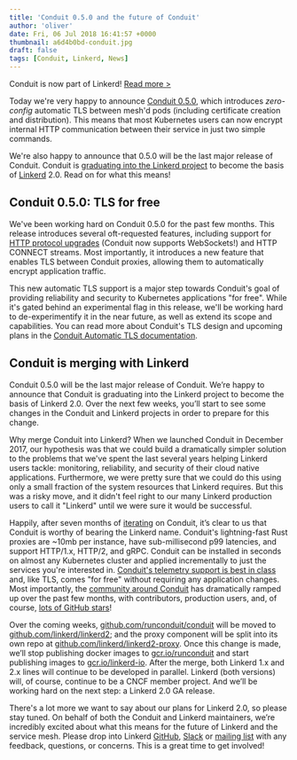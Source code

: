```yaml
---
title: 'Conduit 0.5.0 and the future of Conduit'
author: 'oliver'
date: Fri, 06 Jul 2018 16:41:57 +0000
thumbnail: a6d4b0bd-conduit.jpg
draft: false
tags: [Conduit, Linkerd, News]
---
```


Conduit is now part of Linkerd! [Read more >](/2018/07/06/conduit-0-5-and-the-future/ 'Conduit is now part of Linkerd announcement') 

Today we're very happy to announce [Conduit 0.5.0](https://github.com/runconduit/conduit/releases/tag/v0.5.0), which introduces _zero-config_ automatic TLS between mesh'd pods (including certificate creation and distribution). This means that most Kubernetes users can now encrypt internal HTTP communication between their service in just two simple commands. 

We're also happy to announce that 0.5.0 will be the last major release of Conduit. Conduit is [graduating into the Linkerd project](https://github.com/linkerd/linkerd/issues/2018) to become the basis of [Linkerd](http://linkerd.io) 2.0. Read on for what this means!

## Conduit 0.5.0: TLS for free

We've been working hard on Conduit 0.5.0 for the past few months. This release introduces several oft-requested features, including support for [HTTP protocol upgrades](https://developer.mozilla.org/en-US/docs/Web/HTTP/Protocol_upgrade_mechanism) (Conduit now supports WebSockets!) and HTTP CONNECT streams. Most importantly, it introduces a new feature that enables TLS between Conduit proxies, allowing them to automatically encrypt application traffic. 

This new automatic TLS support is a major step towards Conduit's goal of providing reliability and security to Kubernetes applications "for free". While it's gated behind an experimental flag in this release, we'll be working hard to de-experimentify it in the near future, as well as extend its scope and capabilities. You can read more about Conduit's TLS design and upcoming plans in the [Conduit Automatic TLS documentation](https://conduit.io/automatic-tls/).

## Conduit is merging with Linkerd

Conduit 0.5.0 will be the last major release of Conduit. We’re happy to announce that Conduit is graduating into the Linkerd project to become the basis of Linkerd 2.0. Over the next few weeks, you’ll start to see some changes in the Conduit and Linkerd projects in order to prepare for this change. 

Why merge Conduit into Linkerd? When we launched Conduit in December 2017, our hypothesis was that we could build a dramatically simpler solution to the problems that we've spent the last several years helping Linkerd users tackle: monitoring, reliability, and security of their cloud native applications. Furthermore, we were pretty sure that we could do this using only a small fraction of the system resources that Linkerd requires. But this was a risky move, and it didn't feel right to our many Linkerd production users to call it "Linkerd" until we were sure it would be successful.

Happily, after seven months of [iterating](https://blog.buoyant.io/2018/05/17/prometheus-the-right-way-lessons-learned-evolving-conduits-prometheus-integration/) on Conduit, it’s clear to us that Conduit is worthy of bearing the Linkerd name. Conduit's lightning-fast Rust proxies are ~10mb per instance, have sub-millisecond p99 latencies, and support HTTP/1.x, HTTP/2, and gRPC. Conduit can be installed in seconds on almost any Kubernetes cluster and applied incrementally to just the services you're interested in. [Conduit's telemetry support is best in class](https://blog.conduit.io/2018/04/20/conduit-0-4-0-wheres-my-traffic/) and, like TLS, comes "for free" without requiring any application changes. Most importantly, the [community around Conduit](https://github.com/runconduit/conduit/graphs/contributors) has dramatically ramped up over the past few months, with contributors, production users, and, of course, [lots of GitHub stars](http://www.timqian.com/star-history/#runconduit/conduit&linkerd/linkerd)! 

Over the coming weeks, [github.com/runconduit/conduit](https://github.com/runconduit/conduit) will be moved to [github.com/linkerd/linkerd2](https://github.com/linkerd/linkerd2); and the proxy component will be split into its own repo at [github.com/linkerd/linkerd2-proxy](https://github.com/linkerd/linkerd2-proxy). Once this change is made, we’ll stop publishing docker images to [gcr.io/runconduit](https://gcr.io/runconduit) and start publishing images to [gcr.io/linkerd-io](https://gcr.io/linkerd-io). After the merge, both Linkerd 1.x and 2.x lines will continue to be developed in parallel. Linkerd (both versions) will, of course, continue to be a CNCF member project. And we’ll be working hard on the next step: a Linkerd 2.0 GA release. 

There's a lot more we want to say about our plans for Linkerd 2.0, so please stay tuned. On behalf of both the Conduit and Linkerd maintainers, we’re incredibly excited about what this means for the future of Linkerd and the service mesh. Please drop into Linkerd [GitHub](https://github.com/linkerd/linkerd/issues/2018), [Slack](http://slack.linkerd.io) or [mailing list](https://groups.google.com/forum/#!forum/linkerd-users) with any feedback, questions, or concerns. This is a great time to get involved!
